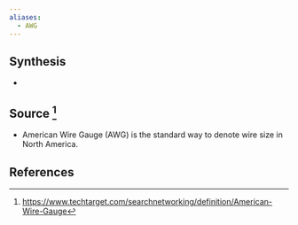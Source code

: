```yaml
---
aliases:
  - AWG
---
```

## Synthesis
- 
## Source [^1]
- American Wire Gauge (AWG) is the standard way to denote wire size in North America.
## References

[^1]: https://www.techtarget.com/searchnetworking/definition/American-Wire-Gauge